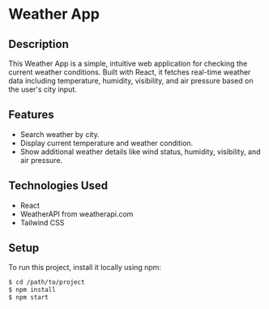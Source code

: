 # Weather App

## Description
This Weather App is a simple, intuitive web application for checking the current weather conditions. Built with React, it fetches real-time weather data including temperature, humidity, visibility, and air pressure based on the user's city input.

## Features
- Search weather by city.
- Display current temperature and weather condition.
- Show additional weather details like wind status, humidity, visibility, and air pressure.

## Technologies Used
- React
- WeatherAPI from weatherapi.com
- Tailwind CSS

## Setup
To run this project, install it locally using npm:

```bash
$ cd /path/to/project
$ npm install
$ npm start
